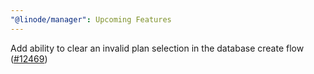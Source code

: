 ```yaml
---
"@linode/manager": Upcoming Features
---
```


Add ability to clear an invalid plan selection in the database create flow ([#12469](https://github.com/linode/manager/pull/12469))
